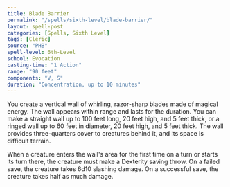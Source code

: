 ```yaml
---
title: Blade Barrier
permalink: "/spells/sixth-level/blade-barrier/"
layout: spell-post
categories: [Spells, Sixth Level]
tags: [Cleric]
source: "PHB"
spell-level: 6th-Level
school: Evocation
casting-time: "1 Action"
range: "90 feet"
components: "V, S"
duration: "Concentration, up to 10 minutes"
---
```


You create a vertical wall of whirling, razor-sharp blades made of magical energy. The wall appears within range and lasts for the duration. You can make a straight wall up to 100 feet long, 20 feet high, and 5 feet thick, or a ringed wall up to 60 feet in diameter, 20 feet high, and 5 feet thick. The wall provides three-quarters cover to creatures behind it, and its space is difficult terrain.

When a creature enters the wall's area for the first time on a turn or starts its turn there, the creature must make a Dexterity saving throw. On a failed save, the creature takes 6d10 slashing damage. On a successful save, the creature takes half as much damage.
